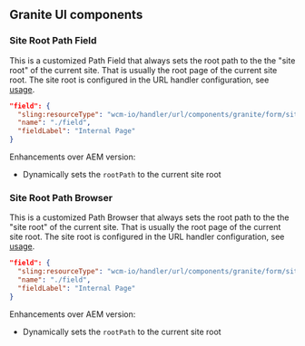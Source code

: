 ## Granite UI components


### Site Root Path Field

This is a customized Path Field that always sets the root path to the the "site root" of the current site. That is usually the root page of the current site root. The site root is configured in the URL handler configuration, see [usage][usage].

```json
"field": {
  "sling:resourceType": "wcm-io/handler/url/components/granite/form/siteRootPathField",
  "name": "./field",
  "fieldLabel": "Internal Page"
}
```

Enhancements over AEM version:

* Dynamically sets the `rootPath` to the current site root


### Site Root Path Browser

This is a customized Path Browser that always sets the root path to the the "site root" of the current site. That is usually the root page of the current site root. The site root is configured in the URL handler configuration, see [usage][usage].

```json
"field": {
  "sling:resourceType": "wcm-io/handler/url/components/granite/form/siteRootPathBrowser",
  "name": "./field",
  "fieldLabel": "Internal Page"
}
```

Enhancements over AEM version:

* Dynamically sets the `rootPath` to the current site root



[usage]: usage.html
